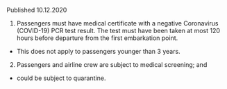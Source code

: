 Published 10.12.2020
1. Passengers must have medical certificate with a negative Coronavirus (COVID-19) PCR test result. The test must have been taken at most 120 hours before departure from the first embarkation point.
- This does not apply to passengers younger than 3 years.
2. Passengers and airline crew are subject to medical screening; and
- could be subject to quarantine.

